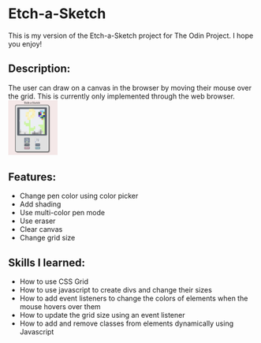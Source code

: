 # Etch-a-Sketch
This is my version of the Etch-a-Sketch project for The Odin Project. I hope you enjoy!

## Description:
The user can draw on a canvas in the browser by moving their mouse over the grid. This is currently only implemented through the web browser.
 <img src="./etch-a-sketch.png" width="100" height="auto"> 

## Features:
* Change pen color using color picker
* Add shading
* Use multi-color pen mode
* Use eraser
* Clear canvas
* Change grid size

## Skills I learned:
* How to use CSS Grid
* How to use javascript to create divs and change their sizes
* How to add event listeners to change the colors of elements when the mouse hovers over them
* How to update the grid size using an event listener
* How to add and remove classes from elements dynamically using Javascript


